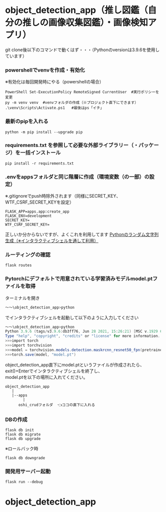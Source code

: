 # object_detection_app（推し図鑑（自分の推しの画像収集図鑑）・画像検知アプリ）

git clone後以下のコマンドで動くはず・・・（Pythonのversionは3.9.6を使用しています）

<h3>powershellでvenvを作成・有効化</h3>

※有効化は毎回開発時にやる（powershellの場合）

```
PowerShell Set-ExecutionPolicy RemoteSigned CurrentUser  #実行ポリシーを変更
py -m venv venv  #venvフォルダの作成（※プロジェクト直下にできます）
.\venv\Scripts\Activate.ps1   #最後はps「イチ」
```

<h3>最新のpipを入れる</h3>

```
python -m pip install --upgrade pip
```
<h3>requirements.txt を参照して必要な外部ライブラリー（・パッケージ）を一括インストール</h3>

```
pip install -r requirements.txt
```

<h3>.envをappsフォルダと同じ階層に作成（環境変数（の一部）の設定）</h3>

※.gitignoreでpush時除外されます（同様にSECRET_KEY、WTF_CSRF_SECRET_KEYを設定）

```.env
FLASK_APP=apps.app:create_app
FLASK_ENV=development
SECRET_KEY=
WTF_CSRF_SECRET_KEY=
```

正しいか分からないですが、よくこれを利用してます
<a href="https://qiita.com/Scstechr/items/c3b2eb291f7c5b81902a">Pythonのランダム文字列生成（※インタラクティブシェルを通して利用）</a>

<h3>ルーティングの確認</h3>

```
flask routes
```

<h3>Pytorchにデフォルトで用意されている学習済みモデルmodel.ptファイルを取得</h3>
ターミナルを開き

```powershell
～～\object_detection_app>python
```
でインタラクティブシェルを起動して以下のように入力してください

```powershell
～～\object_detection_app>python
Python 3.9.6 (tags/v3.9.6:db3ff76, Jun 28 2021, 15:26:21) [MSC v.1929 64 bit (AMD64)] on win32　　　👈メッセージが出てきます
Type "help", "copyright", "credits" or "license" for more information.　　　　　　　　　　　　　　　　　※最後exit()+Enterで終了
>>>import torch
>>>import torchvision
>>>model = torchvision.models.detection.maskrcnn_resnet50_fpn(pretrained=True)
>>>torch.save(model, "model.pt")
```
object_detection_app直下にmodel.ptというファイルが作成されたら、exit()+Enterでインタラクティブシェルを終了し、<br>
model.ptを以下の場所に入れてください。

```
object_detection_app
   |
   |--apps
        |
      oshi_crudフォルダ  👈ココの直下に入れる
```

<h3>DBの作成</h3>

```
flask db init
flask db migrate
flask db upgrade
```
※ロールバック時

```
flask db downgrade
```


<h3>開発用サーバー起動</h3>

```
flask run --debug
```
# object_detection_app
